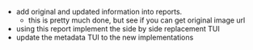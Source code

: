 + add original and updated information into reports.
    + this is pretty much done, but see if you can get original image url
+ using this report implement the side by side replacement TUI
+ update the metadata TUI to the new implementations
